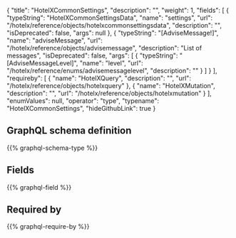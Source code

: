 {
  "title": "HotelXCommonSettings",
  "description": "",
  "weight": 1,
  "fields": [
    {
      "typeString": "HotelXCommonSettingsData",
      "name": "settings",
      "url": "/hotelx/reference/objects/hotelxcommonsettingsdata",
      "description": "",
      "isDeprecated": false,
      "args": null
    },
    {
      "typeString": "[AdviseMessage!]",
      "name": "adviseMessage",
      "url": "/hotelx/reference/objects/advisemessage",
      "description": "List of messages",
      "isDeprecated": false,
      "args": [
        {
          "typeString": "[AdviseMessageLevel]",
          "name": "level",
          "url": "/hotelx/reference/enums/advisemessagelevel",
          "description": ""
        }
      ]
    }
  ],
  "requireby": [
    {
      "name": "HotelXQuery",
      "description": "",
      "url": "/hotelx/reference/objects/hotelxquery"
    },
    {
      "name": "HotelXMutation",
      "description": "",
      "url": "/hotelx/reference/objects/hotelxmutation"
    }
  ],
  "enumValues": null,
  "operator": "type",
  "typename": "HotelXCommonSettings",
  "hideGithubLink": true
}
## GraphQL schema definition

{{% graphql-schema-type %}}

## Fields

{{% graphql-field %}}

## Required by

{{% graphql-require-by %}}
